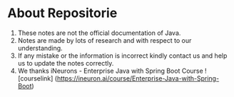 # About Repositorie

1. These notes are not the official documentation of Java.
2. Notes are made by lots of research and with respect to our understanding.
3. If any mistake or the information is incorrect kindly contact us and help us to update the notes correctly.
4. We thanks iNeurons - Enterprise Java with Spring Boot Course
![courselink] (https://ineuron.ai/course/Enterprise-Java-with-Spring-Boot)
